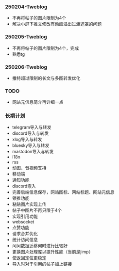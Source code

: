 ### 250204-Tweblog
- 不再将帖子的图片限制为4个
- 解决小屏下推文修改有动画溢出过渡遮罩的问题

### 250205-Tweblog
- 不再将帖子的图片限制为4个，完成
- 熟悉tg

### 250206-Tweblog
- 推特超过限制的长文与多图转发优化

### TODO
- 网站元信息简介再详细一点

### 长期计划
- telegram导入与转发
- discord导入与转发
- xlog导入与转发
- bluesky导入与转发
- mastodon导入与转发
- i18n
- rss
- 动图、音视频支持
- 移动端
- 通知功能
- discord嵌入
- 完善后端信息保存，网站图标、网站标题、网站元信息
- 锁推功能
- 粘贴图片实现上传
- 帖子中图片不再只限于4个
- 实现引用功能
- websocket
- 点赞功能
- 请求合并优化
- 统计访问信息
- 问问数据迁移何时进行比较好
- 更换图片处理库以提升性能（当前是jimp）
- 使返回定位更稳定
- 导入时对于引用的帖子加上链接
